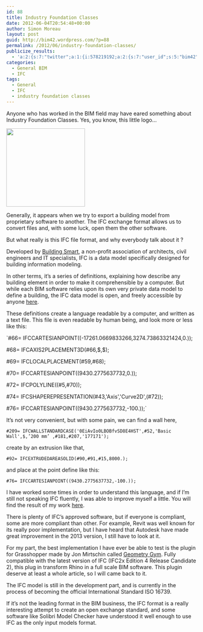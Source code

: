 ```yaml
---
id: 88
title: Industry Foundation Classes
date: 2012-06-04T20:54:48+00:00
author: Simon Moreau
layout: post
guid: http://bim42.wordpress.com/?p=88
permalink: /2012/06/industry-foundation-classes/
publicize_results:
  - 'a:2:{s:7:"twitter";a:1:{i:578219192;a:2:{s:7:"user_id";s:5:"bim42";s:7:"post_id";s:18:"209750099994214401";}}s:2:"fb";a:1:{i:589116337;a:2:{s:7:"user_id";s:9:"589116337";s:7:"post_id";s:17:"10150855159261338";}}}'
categories:
  - General BIM
  - IFC
tags:
  - General
  - IFC
  - industry foundation classes
---
```

Anyone who has worked in the BIM field may have eared something about Industry Foundation Classes. Yes, you know, this little logo&#8230;

[<img class="aligncenter size-full wp-image-96" title="ifclogo" src="http://bim42.com/wp-content/uploads/2012/06/ifclogo.jpg" alt="" width="208" height="207" srcset="https://bim42.com/wp-content/uploads/2012/06/ifclogo.jpg 208w, https://bim42.com/wp-content/uploads/2012/06/ifclogo-150x150.jpg 150w" sizes="(max-width: 208px) 100vw, 208px" />](http://bim42.com/wp-content/uploads/2012/06/ifclogo.jpg)

Generally, it appears when we try to export a building model from proprietary software to another. The IFC exchange format allows us to convert files and, with some luck, open them the other software.

But what really is this IFC file format, and why everybody talk about it ?

Developed by [Building Smart](http://buildingsmart.com/), a non-profit association of architects, civil engineers and IT specialists, IFC is a data model specifically designed for building information modeling.

In other terms, it&#8217;s a series of definitions, explaining how describe any building element in order to make it comprehensible by a computer. But while each BIM software relies upon its own very private data model to define a building, the IFC data model is open, and freely accessible by anyone [here](http://www.buildingsmart-tech.org/ifc/IFC2x4/rc2/html/index.htm).

These definitions create a language readable by a computer, and written as a text file. This file is even readable by human being, and look more or less like this:

`#66= IFCCARTESIANPOINT((-17261.0669833266,3274.73863321424,0.));</p>
<p>#68= IFCAXIS2PLACEMENT3D(#66,$,$);</p>
<p>#69= IFCLOCALPLACEMENT(#59,#68);</p>
<p>#70= IFCCARTESIANPOINT((9430.2775637732,0.));</p>
<p>#72= IFCPOLYLINE((#5,#70));</p>
<p>#74= IFCSHAPEREPRESENTATION(#43,'Axis','Curve2D',(#72));</p>
<p>#76= IFCCARTESIANPOINT((9430.2775637732,-100.));`

It&#8217;s not very convenient, but with some pain, we can find a wall here,

`#209= IFCWALLSTANDARDCASE('0EiAvIo0LBOBfvSD8E4HST',#52,'Basic Wall',$,’200 mm’ ,#181,#207,'177171');`

create by an extrusion like that,

`#92= IFCEXTRUDEDAREASOLID(#90,#91,#15,8000.);`

and place at the point define like this:

`#76= IFCCARTESIANPOINT((9430.2775637732,-100.));`

I have worked some times in order to understand this language, and if I&#8217;m still not speaking IFC fluently, I was able to improve myself a little. You will find the result of my work [here](http://www.scribd.com/doc/95909096/Industry-Foundation-Classes).

There is plenty of IFC&#8217;s approved software, but if everyone is compliant, some are more compliant than other. For example, Revit was well known for its really poor implementation, but I have heard that Autodesk have made great improvement in the 2013 version, I still have to look at it.

For my part, the best implementation I have ever be able to test is the plugin for Grasshopper made by Jon Mirtschin called [Geometry Gym](http://geometrygym.blogspot.fr/). Fully compatible with the latest version of IFC (IFC2x Edition 4 Release Candidate 2), this plug in transform Rhino in a full scale BIM software. This plugin deserve at least a whole article, so I will came back to it.

The IFC model is still in the development part, and is currently in the process of becoming the official International Standard ISO 16739.

If it&#8217;s not the leading format in the BIM business, the IFC format is a really interesting attempt to create an open exchange standard, and some software like Solibri Model Checker have understood it well enough to use IFC as the only input models format.